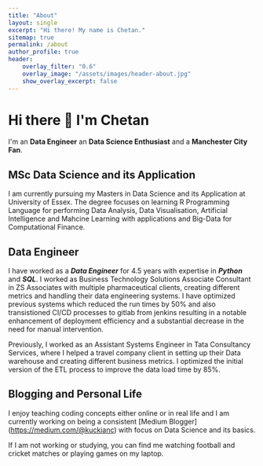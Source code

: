 ```yaml
---
title: "About"
layout: single
excerpt: "Hi there! My name is Chetan."
sitemap: true
permalink: /about
author_profile: true
header:
    overlay_filter: "0.6"
    overlay_image: "/assets/images/header-about.jpg"
    show_overlay_excerpt: false
---
```


# Hi there 👋  I'm Chetan

I'm an **Data Engineer** an **Data Science Enthusiast** and a **Manchester City Fan**.

## MSc Data Science and its Application

I am currently pursuing my Masters in Data Science and its Application at University of Essex.
The degree focuses on learning R Programming Language for performing Data Analysis, Data Visualisation, Artificial Intelligence and Mahcine Learning with applications and Big-Data for Computational Finance.

## Data Engineer

I have worked as a ***Data Engineer*** for 4.5 years with expertise in ***Python*** and ***SQL***.
I worked as Business Technology Solutions Associate Consultant in ZS Associates with multiple pharmaceutical clients, creating different metrics and handling their data engineering systems. I have optimized previous systems which reduced the run times by 50% and also transistioned CI/CD processes to gitlab from jenkins resulting in a notable enhancement of
deployment efficiency and a substantial decrease in the need for manual intervention.

Previously, I worked as an Assistant Systems Engineer in Tata Consultancy Services, where I helped a travel company client in setting up their Data warehouse and creating different business metrics. I optimized the initial version of the ETL process to improve the data load time by 85%.


## Blogging and Personal Life
I enjoy teaching coding concepts either online or in real life and I am currently working on being a consistent [Medium Blogger] (https://medium.com/@kuckianc) with focus on Data Science and its basics.

If I am not working or studying, you can find me watching football and cricket matches or playing games on my laptop.
